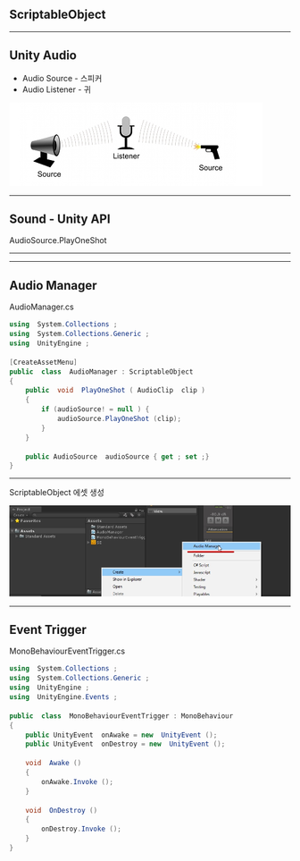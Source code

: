 ## ScriptableObject

---

## Unity Audio
- Audio Source - 스피커
- Audio Listener - 귀

![Image-Absolute](images/sound01.jpg)

---

## Sound - Unity API

AudioSource.PlayOneShot

---

---

## Audio Manager

AudioManager.cs

```csharp
using  System.Collections ;
using  System.Collections.Generic ;
using  UnityEngine ;

[CreateAssetMenu]
public  class  AudioManager : ScriptableObject
{
	public  void  PlayOneShot ( AudioClip  clip )
	{
		if (audioSource! = null ) {
			audioSource.PlayOneShot (clip);
		}
	}

	public AudioSource  audioSource { get ; set ;}
}
```
---

ScriptableObject 에셋 생성

![Image-Absolute](images/audiomanager-asset01.jpg)

---
## Event Trigger

MonoBehaviourEventTrigger.cs

``` csharp
using  System.Collections ;
using  System.Collections.Generic ;
using  UnityEngine ;
using  UnityEngine.Events ;

public  class  MonoBehaviourEventTrigger : MonoBehaviour
{
	public UnityEvent  onAwake = new  UnityEvent ();
	public UnityEvent  onDestroy = new  UnityEvent ();

	void  Awake ()
	{
		onAwake.Invoke ();
	}

	void  OnDestroy ()
	{
		onDestroy.Invoke ();
	}
}
```
